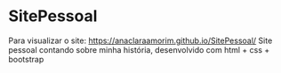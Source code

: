 # SitePessoal
Para visualizar o site:
  https://anaclaraamorim.github.io/SitePessoal/
Site pessoal contando sobre minha história, desenvolvido com html + css + bootstrap
